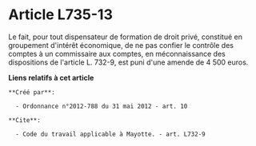 # Article L735-13

Le fait, pour tout dispensateur de formation de droit privé, constitué en groupement d'intérêt économique, de ne pas confier
le contrôle des comptes à un commissaire aux comptes, en méconnaissance des dispositions de l'article L. 732-9, est puni
d'une amende de 4 500 euros.

**Liens relatifs à cet article**

	**Créé par**:

	  - Ordonnance n°2012-788 du 31 mai 2012 - art. 10

	**Cite**:

	  - Code du travail applicable à Mayotte. - art. L732-9
